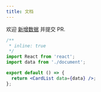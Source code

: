 ```yaml
---
title: 文档
---
```


<Alert type="info">
  欢迎 <a href="https://github.com/youngjuning/youngjuning.github.io/edit/main/docs/awesome/document.js">新增数据</a> 并提交 PR.
</Alert>

```jsx
/**
 * inline: true
 */
import React from 'react';
import data from './document';

export default () => {
  return <CardList data={data} />;
};
```
